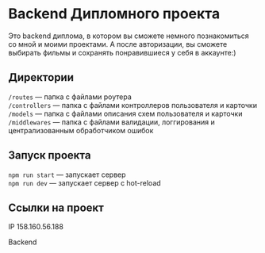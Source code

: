 # Backend Дипломного проекта

Это backend диплома, в котором вы сможете немного познакомиться со мной и моими проектами. А после авторизации, вы сможете выбирать фильмы и сохранять понравившиеся у себя в аккаунте:)

## Директории

`/routes` — папка с файлами роутера  
`/controllers` — папка с файлами контроллеров пользователя и карточки   
`/models` — папка с файлами описания схем пользователя и карточки
`/middlewares` — папка с файлами валидации, логгирования и централизованным обработчиком ошибок

## Запуск проекта

`npm run start` — запускает сервер   
`npm run dev` — запускает сервер с hot-reload

## Ссылки на проект

IP 158.160.56.188

Backend 
